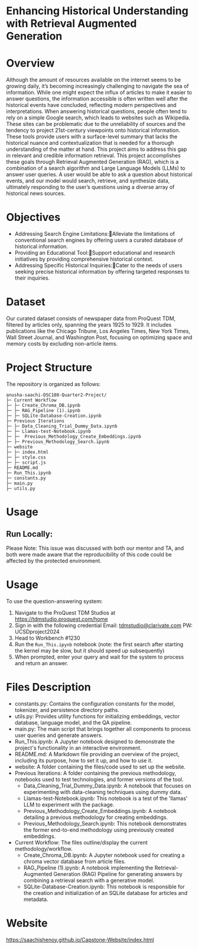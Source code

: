 # Enhancing Historical Understanding with Retrieval Augmented Generation

# Overview

Although the amount of resources available on the internet seems to be growing daily, it’s becoming increasingly challenging to navigate the sea of information. While one might expect the influx of articles to make it easier to answer questions, the information accessible is often written well after the historical events have concluded, reflecting modern perspectives and interpretations. When answering historical questions, people often tend to rely on a simple Google search, which leads to websites such as Wikipedia. These sites can be problematic due to the unreliability of sources and the tendency to project 21st-century viewpoints onto historical information. These tools provide users with a surface-level summary that lacks the historical nuance and contextualization that is needed for a thorough understanding of the matter at hand. This project aims to address this gap in relevant and credible information retrieval. This project accomplishes these goals through Retrieval Augmented Generation (RAG), which is a combination of a search algorithm and Large Language Models (LLMs) to answer user queries. A user would be able to ask a question about historical events, and our model would search, retrieve, and synthesize data, ultimately responding to the user’s questions using a diverse array of historical news sources. 


# Objectives
- Addressing Search Engine Limitations:Alleviate the limitations of conventional search engines by offering users a curated database of historical information.
- Providing an Educational Tool:Support educational and research initiatives by providing comprehensive historical context.
- Addressing Specific Historical Inquiries:Cater to the needs of users seeking precise historical information by offering targeted responses to their inquiries.


# Dataset
Our curated dataset consists of newspaper data from ProQuest TDM, filtered by articles only, spanning the years 1925 to 1929. It includes publications like the Chicago Tribune, Los Angeles Times, New York Times, Wall Street Journal, and Washington Post, focusing on optimizing space and memory costs by excluding non-article items.


# Project Structure
The repository is organized as follows:
```
anusha-saachi-DSC180-Quarter2-Project/
├─ Current Workflow
├─ ├─ Create_Chroma_DB.ipynb
├─ ├─ RAG_Pipeline (1).ipynb
├─ ├─ SQLite-Database-Creation.ipynb
├─ Previous Iterations
├─ ├─ Data_Cleaning_Trial_Dummy_Data.ipynb
├─ ├─ Llamas-test-Notebook.ipynb
├─ ├─  Previous_Methodology_Create_Embeddings.ipynb
├─ ├─ Previous_Methodology_Search.ipynb
├─ website
├─ ├─ index.html
├─ ├─ style.css
├─ ├─ script.js
├─ README.md
├─ Run_This.ipynb
├─ constants.py
├─ main.py
├─ utils.py

```

# Usage

## Run Locally: 
Please Note: This issue was discussed with both our mentor and TA, and both were made aware that the reproducibility of this code could be affected by the protected environment.

# Usage
To use the question-answering system:

1. Navigate to the ProQuest TDM Studios at https://tdmstudio.proquest.com/home 
2. Sign in with the following credential
    Email: tdmstudio@clarivate.com
    PW:  UCSDproject2024
4. Head to Workbench #1230
5. Run the ```Run_This.ipynb``` notebook (note: the first search after starting the kernel may be slow, but it should speed up subsequently)
6. When prompted, enter your query and wait for the system to process and return an answer.

# Files Description
- constants.py: Contains the configuration constants for the model, tokenizer, and persistence directory paths.
- utils.py: Provides utility functions for initializing embeddings, vector database, language model, and the QA pipeline.
- main.py: The main script that brings together all components to process user queries and generate answers.
- Run_This.ipynb: A Jupyter notebook designed to demonstrate the project's functionality in an interactive environment.
- README.md: A Markdown file providing an overview of the project, including its purpose, how to set it up, and how to use it.
- website: A folder containing the files/code used to set up the website.
- Previous Iterations: A folder containing the previous methodology, notebooks used to test technologies, and former versions of the tool.
    - Data_Cleaning_Trial_Dummy_Data.ipynb: A  notebook that  focuses on experimenting with data-cleaning techniques using dummy data.
    - Llamas-test-Notebook.ipynb: This notebook is a test of the 'llamas' LLM to experiment with the package.
    - Previous_Methodology_Create_Embeddings.ipynb: A notebook detailing a previous methodology for creating embeddings.
    - Previous_Methodology_Search.ipynb: This notebook demonstrates the former end-to-end methodology using previously created embeddings.
 - Current Workflow: The files outline/display the current methodology/workflow.
    - Create_Chroma_DB.ipynb: A Jupyter notebook used for creating a chroma vector database from article files.
    - RAG_Pipeline (1).ipynb: A notebook implementing the Retrieval-Augmented Generation (RAG) Pipeline for generating answers by combining a retrieval search with a generative model.
    - SQLite-Database-Creation.ipynb: This notebook is responsible for the creation and initialization of an SQLite database for articles and metadata.


# Website

https://saachishenoy.github.io/Capstone-Website/index.html

